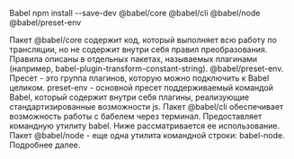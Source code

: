 
Babel
npm install --save-dev @babel/core @babel/cli @babel/node @babel/preset-env

Пакет @babel/core содержит код, который выполняет всю работу по трансляции, но не содержит внутри себя правил преобразования. Правила описаны в отдельных пакетах, называемых плагинами (например, babel-plugin-transform-constant-string).
@babel/preset-env. Пресет - это группа плагинов, которую можно подключить к Babel целиком. preset-env - основной пресет поддерживаемый командой Babel, который содержит внутри себя плагины, реализующие стандартизированные возможности js.
Пакет @babel/cli обеспечивает возможность работы с бабелем через терминал. Предоставляет командную утилиту babel. Ниже рассматривается ее использование.
Пакет @babel/node - еще одна утилита командной строки: babel-node. Подробнее далее.
